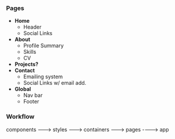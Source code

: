### Pages
- **Home**
  - Header
  - Social Links
- **About**
  - Profile Summary
  - Skills
  - CV
- **Projects?**
- **Contact**
  - Emailing system
  - Social Links w/ email add.
- **Global**
  - Nav bar
  - Footer


### Workflow
components ---> styles ---> containers ---> pages ----> app
